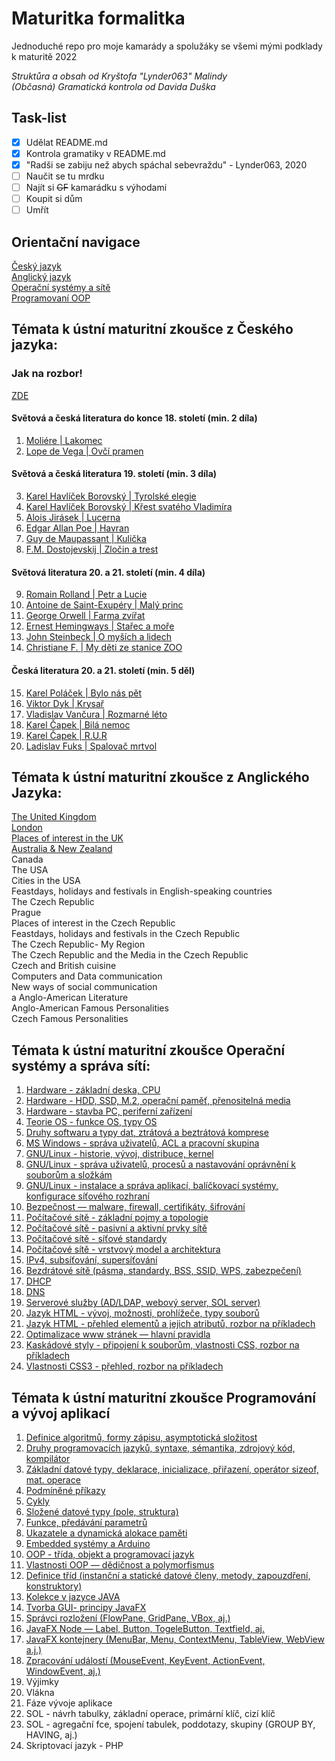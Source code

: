 # Maturitka formalitka
Jednoduché repo pro moje kamarády a spolužáky se všemi mými podklady k maturitě 2022<br>

*Struktůra a obsah od Kryštofa "Lynder063" Malindy*<br>
*(Občasná) Gramatická kontrola od Davida Duška*

## Task-list
- [x] Udělat README.md
- [x] Kontrola gramatiky v README.md
- [x] "Radši se zabiju než abych spáchal sebevraždu" - Lynder063, 2020
- [ ] Naučit se tu mrdku
- [ ] Najít si ~~GF~~ kamarádku s výhodami
- [ ] Koupit si dům
- [ ] Umřít

## Orientační navigace
  [Český jazyk](#témata-k-ústní-maturitní-zkoušce-z-českého-jazyka)<br>
  [Anglický jazyk](#témata-k-ústní-maturitní-zkoušce-z-českého-jazyka)<br>
  [Operační systémy a sítě](#témata-k-ústní-maturitní-zkoušce-operační-systémy-a-správa-sítí)<br>
  [Programovaní OOP](#témata-k-ústní-maturitní-zkoušce-programování-a-vývoj-aplikací)<br>

## Témata k ústní maturitní zkoušce z Českého jazyka:

### Jak na rozbor!
[ZDE](cestina/templ.md)<br>

#### Světová a česká literatura do konce 18. století (min. 2 díla)
   1. [Moliére | Lakomec](cestina/lakomec.md)<br>
   2. [Lope de Vega | Ovčí pramen](cestina/ovci_pramen.md)<br>

#### Světová a česká literatura 19. století (min. 3 díla)

  3. [Karel Havlíček Borovský | Tyrolské elegie](cestina/tyrolske_elegie.md)<br>
  4. [Karel Havlíček Borovský | Křest svatého Vladimíra](cestina/kres_sv_vladimira.md)<br>
  5. [Alois Jirásek | Lucerna](cestina/lucerna.md)<br>
  6. [Edgar Allan Poe | Havran](cestina/havran.md)<br>
  7. [Guy de Maupassant | Kulička](cestina/kulicka.md)<br>
  8. [F.M. Dostojevskij | Zločin a trest](cestina/zlocin_a_trest.md)<br>

#### Světová literatura 20. a 21. století (min. 4 díla)

  9. [Romain Rolland | Petr a Lucie](cestina/petr_a_lucie.md)<br>
  10. [Antoine de Saint-Exupéry | Malý princ](cestina/maly_princ.md)<br>
  11. [George Orwell | Farma zvířat](cestina/farma_zvirat.md)<br>
  12. [Ernest Hemingways | Stařec a moře](cestina/starec_a_more.md)<br>
  13. [John Steinbeck | O myších a lidech](cestina/o_mysich_a_lidech.md)<br>
  14. [Christiane F. | My děti ze stanice ZOO](cestina/my_deti_ze_stanice_zoo.md)<br>


#### Česká literatura 20. a 21. století (min. 5 děl)
  15. [Karel Poláček | Bylo nás pět](cestina/bylo_nas_pet.md)<br>
  16. [Viktor Dyk | Krysař](cestina/krysar.md)<br>
  17. [Vladislav Vančura | Rozmarné léto](cestina/rozmarne_leto.md)<br>
  18. [Karel Čapek | Bilá nemoc](cestina/bila_nemoc.md)<br>
  19. [Karel Čapek | R.U.R](cestina/r_u_r.md)<br>
  20. [Ladislav Fuks | Spalovač mrtvol](cestina/spalovac_mrtvol.md)<br>


## Témata k ústní maturitní zkoušce z Anglického Jazyka:
   [The United Kingdom](anglictina/the_united_kingdom.md)<br>
   [London](anglictina/london.md)<br>
   [Places of interest in the UK](anglictina/places_of_interest_in_the_uk.md)<br>
   [Australia & New Zealand](anglictina/australia_and_new_zealand.md)<br>
   Canada<br>
   The USA<br>
   Cities in the USA<br>
   Feastdays, holidays and festivals in English-speaking countries<br>
   The Czech Republic<br>
   Prague<br>
   Places of interest in the Czech Republic<br>
   Feastdays, holidays and festivals in the Czech Republic<br>
   The Czech Republic- My Region<br>
   The Czech Republic and the Media in the Czech Republic<br>
   Czech and British cuisine<br>
   Computers and Data communication<br>
   New ways of social communication<br>a
   Anglo-American Literature<br>
   Anglo-American Famous Personalities<br>
   Czech Famous Personalities<br>



## Témata k ústní maturitní zkoušce Operační systémy a správa sítí:

  1. [Hardware - základní deska, CPU](site/hardware_zakladni_deska_cpu.md)<br>
  2. [Hardware - HDD, SSD, M.2, operační paměť, přenositelná media](site/hardware_hdd_ssd_m2_operacni_pamet_prenositelna_media.md)<br>
  3. [Hardware - stavba PC, periferní zařízení](site/hardware_stavba_pc_periferni_zarizeni.md)<br>
  4. [Teorie OS - funkce OS, typy OS](site/teorie_funkce_typy_os.md)<br>
  5. [Druhy softwaru a typy dat, ztrátová a beztrátová komprese](site/druhy_softwaru_a_typy_dat_ztrátova_a_beztratova_komprese.md)<br>
  6. [MS Windows - správa uživatelů, ACL a pracovní skupina](site/ms_windows_sprava_uživatelu_acl_a_pracovni_skupina.md)<br>
  7. [GNU/Linux - historie, vývoj, distribuce, kernel](site/linux_historie_vyvoj_distribuce_kernel.md)<br>
  8. [GNU/Linux - správa uživatelů, procesů a nastavování oprávnění k souborům a složkám](site/linux_sprava_proces_nastavovani_soubry_slozky.md)<br>
  9. [GNU/Linux - instalace a správa aplikací, balíčkovací systémy, konfigurace síťového rozhraní](site/linux_instalace_sys_conf_roz.md)<br>
  10. [Bezpečnost — malware, firewall, certifikáty, šifrování](site/bezpecnost.md)<br>
  11. [Počítačové sítě - základní pojmy a topologie](site/site_zakl.md)<br>
  12. [Počítačové sítě - pasivní a aktivní prvky sítě](site/site_pas_ak_prv.md)<br>
  13. [Počítačové sítě - síťové standardy](site/site_standart.md)<br>
  14. [Počítačové sítě - vrstvový model a architektura](site/site_mode_archi.md)<br>
  15. [IPv4, subsíťování, supersíťování](site/ipv_4.md)<br>
  16. [Bezdrátové sítě (pásma, standardy, BSS, SSID, WPS, zabezpečení)](site/bezdrat.md)<br>
  17. [DHCP](site/dhcp.md)<br>
  18. [DNS](site/dns.md)<br>
  19. [Serverové služby (AD/LDAP, webový server, SOL server)](site/server_sluzby.md)<br>
  20. [Jazyk HTML - vývoj, možnosti, prohlížeče, typy souborů](site/html_vyvoj.md)<br>
  21. [Jazyk HTML - přehled elementů a jejich atributů, rozbor na příkladech](site/html_prehled.md)<br>
  22. [Optimalizace www stránek — hlavní pravidla](site/optimilazace.md)<br>
  23. [Kaskádové styly - připojení k souborům, vlastnosti CSS, rozbor na příkladech](site/css.md)<br>
  24. [Vlastnosti CSS3 - přehled, rozbor na příkladech](site/vlastnosti_css3.md)<br>



## Témata k ústní maturitní zkoušce Programování a vývoj aplikací
  1. [Definice algoritmů, formy zápisu, asymptotická složitost](prg/definice_alg.md)<br>
  2. [Druhy programovacích jazyků, syntaxe, sémantika, zdrojový kód, kompilátor](prg/druhy_prog.md)<br>
  3. [Základní datové typy, deklarace, inicializace, přiřazení, operátor sizeof, mat. operace](prg/zaklad.md)<br>
  4. [Podmíněné příkazy](prg/pod_pri.md)<br>
  5. [Cykly](prg/cykly.md)<br>
  6. [Složené datové typy (pole, struktura)](prg/sloz_dat_typ.md)<br>
  7. [Funkce, předávání parametrů](prg/fce_pred_par.md)<br>
  8. [Ukazatele a dynamická alokace paměti](prg/uka_dyn_al.md)<br>
  9. [Embedded systémy a Arduino](prg/embedded.md)<br>
  10. [OOP - třída, objekt a programovací jazyk](prg/oop_tr.md)<br>
  11. [Vlastnosti OOP — dědičnost a polymorfismus](prg/vlastnosti_oop.md)<br>
  12. [Definice tříd (instanční a statické datové členy, metody, zapouzdření, konstruktory)](prg/definice_trid.md)<br>
  13. [Kolekce v jazyce JAVA](prg/kolekce.md)<br>
  14. [Tvorba GUI- principy JavaFX](prg/tvorba_gui.md)<br>
  15. [Správci rozložení (FlowPane, GridPane, VBox, aj.)](prg/spravci.md)<br>
  16. [JavaFX Node — Label, Button, TogeleButton, Textfield, aj.](prg/javafx_node.md)<br>
  17. [JavaFX kontejnery (MenuBar, Menu, ContextMenu, TableView, WebView a.j.)](prg/javafx_kontejnery.md)<br>
  18. [Zpracování událostí (MouseEvent, KeyEvent, ActionEvent, WindowEvent, aj.)](prg/udalosti.md)<br>
  19. Výjimky<br>
  20. Vlákna<br>
  21. Fáze vývoje aplikace<br>
  22. SOL - návrh tabulky, základní operace, primární klíč, cizí klíč<br>
  23. SOL - agregační fce, spojení tabulek, poddotazy, skupiny (GROUP BY, HAVING, aj.)<br>
  24. Skriptovací jazyk - PHP<br>
